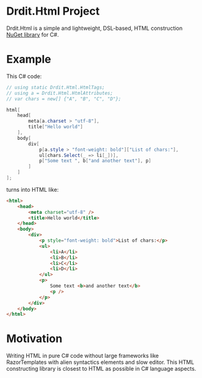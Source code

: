 # Drdit.Html Project

Drdit.Html is a simple and lightweight, DSL-based, HTML construction [NuGet library](https://www.nuget.org/packages/Drdit.Html) for C#.


# Example

This C# code:

```csharp
// using static Drdit.Html.HtmlTags;
// using a = Drdit.Html.HtmlAttributes;
// var chars = new[] {"A", "B", "C", "D"};

html[
    head[
        meta[a.charset > "utf-8"],
        title["Hello world"]
    ],
    body[
        div[
            p[a.style > "font-weight: bold"]["List of chars:"],
            ul[chars.Select(_ => li[_])],
            p["Some text ", b["and another text"], p]
        ]
    ]
];
```

turns into HTML like:

```html
<html>
    <head>
        <meta charset="utf-8" />
        <title>Hello world</title>
    </head>
    <body>
        <div>
            <p style="font-weight: bold">List of chars:</p>
            <ul>
                <li>A</li>
                <li>B</li>
                <li>C</li>
                <li>D</li>
            </ul>
            <p>
                Some text <b>and another text</b>
                <p />
            </p>
        </div>
    </body>
</html>
```

# Motivation

Writing HTML in pure C# code without large frameworks like RazorTemplates with alien syntactics elements and slow editor.
This HTML constructing library is closest to HTML as possible in C# language aspects.